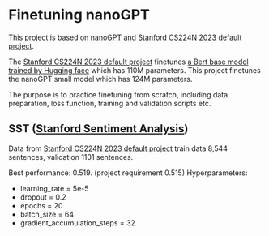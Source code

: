 # Finetuning nanoGPT

This project is based on [nanoGPT](https://github.com/karpathy/nanoGPT) and [Stanford CS224N 2023 default project](https://github.com/gpoesia/minbert-default-final-project).

The [Stanford CS224N 2023 default project](https://github.com/gpoesia/minbert-default-final-project) finetunes [a Bert base model trained by Hugging face](https://huggingface.co/bert-base-uncased) which has 110M parameters. This project finetunes the nanoGPT small model which has 124M parameters.

The purpose is to practice finetuning from scratch, including data preparation, loss function, training and validation scripts etc.


## SST ([Stanford Sentiment Analysis](https://nlp.stanford.edu/sentiment/treebank.html))
Data from [Stanford CS224N 2023 default project](https://github.com/gpoesia/minbert-default-final-project)
train data 8,544 sentences, validation 1101 sentences.

Best performance: 0.519. (project requirement 0.515)
Hyperparameters:
* learning_rate = 5e-5
* dropout = 0.2
* epochs = 20
* batch_size = 64
* gradient_accumulation_steps = 32 



